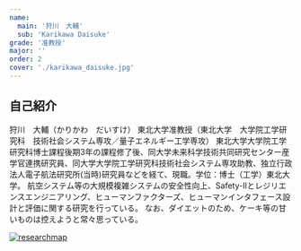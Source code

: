```yaml
---
name:
  main: '狩川　大輔'
  sub: 'Karikawa Daisuke'
grade: '准教授'
major: ''
order: 2
cover: './karikawa_daisuke.jpg'
---
```


## 自己紹介
狩川　大輔（かりかわ　だいすけ）
東北大学准教授（東北大学　大学院工学研究科　技術社会システム専攻／量子エネルギー工学専攻）
東北大学大学院工学研究科博士課程後期3年の課程修了後、同大学未来科学技術共同研究センター産学官連携研究員、同大学大学院工学研究科技術社会システム専攻助教、独立行政法人電子航法研究所(当時)研究員などを経て、現職。学位：博士（工学）東北大学。
航空システム等の大規模複雑システムの安全性向上、Safety-IIとレジリエンスエンジニアリング、ヒューマンファクターズ、ヒューマンインタフェース設計と評価に関する研究を行っている。
なお、ダイエットのため、ケーキ等の甘いものは控えようと常々思っている。

[![researchmap](https://researchmap.jp/outline/img/researchmap130.gif)](https://researchmap.jp/read0140743)
